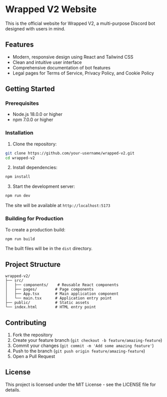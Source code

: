 # Wrapped V2 Website

This is the official website for Wrapped V2, a multi-purpose Discord bot designed with users in mind.

## Features

- Modern, responsive design using React and Tailwind CSS
- Clean and intuitive user interface
- Comprehensive documentation of bot features
- Legal pages for Terms of Service, Privacy Policy, and Cookie Policy

## Getting Started

### Prerequisites

- Node.js 18.0.0 or higher
- npm 7.0.0 or higher

### Installation

1. Clone the repository:
```bash
git clone https://github.com/your-username/wrapped-v2.git
cd wrapped-v2
```

2. Install dependencies:
```bash
npm install
```

3. Start the development server:
```bash
npm run dev
```

The site will be available at `http://localhost:5173`

### Building for Production

To create a production build:

```bash
npm run build
```

The built files will be in the `dist` directory.

## Project Structure

```
wrapped-v2/
├── src/
│   ├── components/    # Reusable React components
│   ├── pages/        # Page components
│   ├── App.tsx       # Main application component
│   └── main.tsx      # Application entry point
├── public/           # Static assets
└── index.html        # HTML entry point
```

## Contributing

1. Fork the repository
2. Create your feature branch (`git checkout -b feature/amazing-feature`)
3. Commit your changes (`git commit -m 'Add some amazing feature'`)
4. Push to the branch (`git push origin feature/amazing-feature`)
5. Open a Pull Request

## License

This project is licensed under the MIT License - see the LICENSE file for details.
